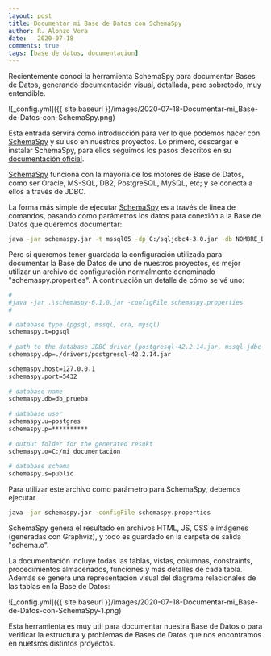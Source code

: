 ```yaml
---
layout: post
title: Documentar mi Base de Datos con SchemaSpy
author: R. Alonzo Vera
date:   2020-07-18
comments: true
tags: [base de datos, documentacion]
---
```



Recientemente conoci la herramienta SchemaSpy para documentar Bases de Datos, generando documentación visual, detallada, pero sobretodo, muy entendible.


![_config.yml]({{ site.baseurl }}/images/2020-07-18-Documentar-mi_Base-de-Datos-con-SchemaSpy.png)

Esta entrada servirá como introducción para ver lo que podemos hacer con [SchemaSpy](http://schemaspy.org/) y su uso en nuestros proyectos. Lo primero, descargar e instalar SchemaSpy, para ellos seguimos los pasos descritos en su [documentación oficial](https://schemaspy.readthedocs.io/en/latest/installation.html).

[SchemaSpy](http://schemaspy.org/) funciona con la mayoría de los motores de Base de Datos, como ser Oracle, MS-SQL, DB2, PostgreSQL, MySQL, etc; y se conecta a ellos a través de JDBC.

La forma más simple de ejecutar [SchemaSpy](http://schemaspy.org/) es a través de linea de comandos, pasando como parámetros los datos para conexión a la Base de Datos que queremos documentar:

~~~bash
java -jar schemaspy.jar -t mssql05 -dp C:/sqljdbc4-3.0.jar -db NOMBRE_BD -host SERVIDOR -port 1433 -s dbo -u USUARIO_BD -p PASSWORD_BD -o DIRECTORIO_DE_SALIDA
~~~

Pero si queremos tener guardada la configuración utilizada para documentar la Base de Datos de uno de nuestros proyectos, es mejor utilizar un archivo de configuración normalmente denominado "schemaspy.properties". A continuación un detalle de cómo se vé uno:

~~~bash
#
#java -jar .\schemaspy-6.1.0.jar -configFile schemaspy.properties
#

# database type (pgsql, mssql, ora, mysql)
schemaspy.t=pgsql
 
# path to the database JDBC driver (postgresql-42.2.14.jar, mssql-jdbc-8.2.2.jre8.jar, ojdbc6.jar, mysql-connector-java-8.0.21.jar)
schemaspy.dp=./drivers/postgresql-42.2.14.jar

schemaspy.host=127.0.0.1
schemaspy.port=5432
 
# database name
schemaspy.db=db_prueba
 
# database user
schemaspy.u=postgres
schemaspy.p=**********
 
# output folder for the generated resukt
schemaspy.o=C:/mi_documentacion
 
# database schema
schemaspy.s=public
~~~

Para utilizar este archivo como parámetro para SchemaSpy, debemos ejecutar

~~~bash
java -jar schemaspy.jar -configFile schemaspy.properties
~~~

SchemaSpy genera el resultado en archivos HTML, JS, CSS e imágenes (generadas con Graphviz), y todo es guardado en la carpeta de salida "schema.o".

La documentación incluye todas las tablas, vistas, columnas, constraints, procedimientos almacenados, funciones y más detalles de cada tabla. Además se genera una representación visual del diagrama relacionales de las tablas en la Base de Datos:

![_config.yml]({{ site.baseurl }}/images/2020-07-18-Documentar-mi_Base-de-Datos-con-SchemaSpy-1.png)

Esta herramienta es muy util para documentar nuestra Base de Datos o para verificar la estructura y problemas de Bases de Datos que nos encontramos en nuetsros distintos proyectos.